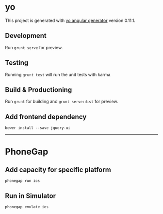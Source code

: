 # yo

This project is generated with [yo angular generator](https://github.com/yeoman/generator-angular)
version 0.11.1.

## Development

Run `grunt serve` for preview.

## Testing

Running `grunt test` will run the unit tests with karma.

## Build & Productioning

Run `grunt` for building and `grunt serve:dist` for preview.


## Add frontend dependency

`bower install --save jquery-ui` 

-------------------------------------------------------------------

# PhoneGap

## Add capacity for specific platform

`phonegap run ios`

## Run in Simulator

`phonegap emulate ios`